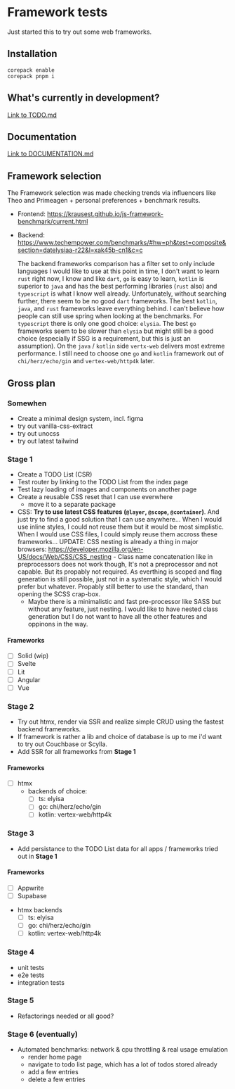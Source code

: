 # Framework tests

Just started this to try out some web frameworks.

## Installation

```
corepack enable
corepack pnpm i
```

## What's currently in development?

[Link to TODO.md](./TODO.md)

## Documentation

[Link to DOCUMENTATION.md](./DOCUMENTATION.md)

## Framework selection

The Framework selection was made checking trends via influencers like Theo and Primeagen + personal preferences + benchmark results.

- Frontend: https://krausest.github.io/js-framework-benchmark/current.html
- Backend: https://www.techempower.com/benchmarks/#hw=ph&test=composite&section=datelysiaa-r22&l=xak45b-cn1&c=c

  The backend frameworks comparison has a filter set to only include languages I would like to use at this point in time, I don't want to learn `rust` right now, I know and like `dart`, `go` is easy to learn, `kotlin` is superior to `java` and has the best performing libraries (`rust` also) and `typescript` is what I know well already. Unfortunately, without searching further, there seem to be no good `dart` frameworks. The best `kotlin`, `java`, and `rust` frameworks leave everything behind. I can't believe how people can still use spring when looking at the benchmarks. For `typescript` there is only one good choice: `elysia`. The best `go` frameworks seem to be slower than `elysia` but might still be a good choice (especially if SSG is a requirement, but this is just an assumption). On the `java` / `kotlin` side `vertx-web` delivers most extreme performance. I still need to choose one `go` and `kotlin` framework out of `chi/herz/echo/gin` and `vertex-web/http4k` later.

## Gross plan

### Somewhen

- Create a minimal design system, incl. figma
- try out vanilla-css-extract
- try out unocss
- try out latest tailwind

### Stage 1

- Create a TODO List (CSR)
- Test router by linking to the TODO List from the index page
- Test lazy loading of images and components on another page
- Create a reusable CSS reset that I can use everwhere
  - move it to a separate package
- CSS: **Try to use latest CSS features (`@layer`, `@scope`, `@container`)**. And just try to find a good solution that I can use anywhere... When I would use inline styles, I could not reuse them but it would be most simplistic. When I would use CSS files, I could simply reuse them accross these frameworks...
  UPDATE: CSS nesting is already a thing in major browsers: https://developer.mozilla.org/en-US/docs/Web/CSS/CSS_nesting - Class name concatenation like in preprocessors does not work though,
  It's not a preprocessor and not capable. But its propably not required. As everthing is scoped
  and flag generation is still possible, just not in a systematic style, which I would prefer but
  whatever. Propably still better to use the standard, than opening the SCSS crap-box.
  - Maybe there is a minimalistic and fast pre-processor like SASS but without any feature, just nesting. I would like to have nested class generation but I do not want to have all the other features and oppinons in the way.

#### Frameworks

- [ ] Solid (wip)
- [ ] Svelte
- [ ] Lit
- [ ] Angular
- [ ] Vue

### Stage 2

- Try out htmx, render via SSR and realize simple CRUD using the fastest backend frameworks.
- If framework is rather a lib and choice of database is up to me i'd want to try out Couchbase or Scylla.
- Add SSR for all frameworks from **Stage 1**

#### Frameworks

- [ ] htmx
  - backends of choice:
    - [ ] ts: elyisa
    - [ ] go: chi/herz/echo/gin
    - [ ] kotlin: vertex-web/http4k

### Stage 3

- Add persistance to the TODO List data for all apps / frameworks tried out in **Stage 1**

#### Frameworks

- [ ] Appwrite
- [ ] Supabase
- htmx backends
  - [ ] ts: elyisa
  - [ ] go: chi/herz/echo/gin
  - [ ] kotlin: vertex-web/http4k

### Stage 4

- unit tests
- e2e tests
- integration tests

### Stage 5

- Refactorings needed or all good?

### Stage 6 (eventually)

- Automated benchmarks: network & cpu throttling & real usage emulation
  - render home page
  - navigate to todo list page, which has a lot of todos stored already
  - add a few entries
  - delete a few entries
